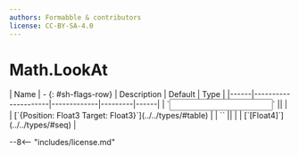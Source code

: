 ```yaml
---
authors: Formabble & contributors
license: CC-BY-SA-4.0
---
```



# Math.LookAt

<div class="sh-parameters" markdown="1">
| Name | - {: #sh-flags-row} | Description | Default | Type |
|------|---------------------|-------------|---------|------|
| `<input>` || | | [`{Position: Float3 Target: Float3}`](../../types/#table) |
| `<output>` || | | [`[Float4]`](../../types/#seq) |

</div>



--8<-- "includes/license.md"

